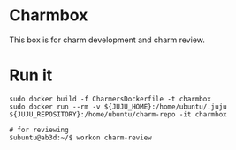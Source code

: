 # Charmbox

This box is for charm development and charm review.

# Run it

    sudo docker build -f CharmersDockerfile -t charmbox
    sudo docker run --rm -v ${JUJU_HOME}:/home/ubuntu/.juju ${JUJU_REPOSITORY}:/home/ubuntu/charm-repo -it charmbox

    # for reviewing
    $ubuntu@ab3d:~/$ workon charm-review
